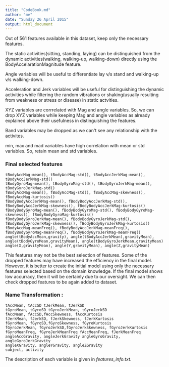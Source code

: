 ```yaml
---
title: "CodeBook.md"
author: "me"
date: "Sunday 26 April 2015"
output: html_document
---
```


Out of 561 features available in this dataset, keep only the necessary features.

The static activities(sitting, standing, laying) can be distinguished from the dynamic activities(walking, walking-up, walking-down) directly using the BodyAccelarationMagnitude feature.

Angle variables will be useful to differentiate lay v/s stand and walking-up v/s walking-down.

Acceleration and Jerk variables will be useful for distinguishing the dynamic activities while filtering the random vibrations or shaking(usually resulting from weakness or stress or disease) in static actvities. 

XYZ variables are corrrelated with Mag and angle variables. So, we can drop XYZ variables while keeping Mag and angle variables as already explained above their usefulness in distinguishing the features.

Band variables may be dropped as we can't see any relationship with the activites.

min, max and mad variables have high correlation with mean or std  variables. So, retain mean and std variables.



### Final selected features

    tBodyAccMag-mean(), tBodyAccMag-std(), tBodyAccJerkMag-mean(), tBodyAccJerkMag-std()
    tBodyGyroMag-mean(), tBodyGyroMag-std(), tBodyGyroJerkMag-mean(), tBodyGyroJerkMag-std()
    fBodyAccMag-mean(), fBodyAccMag-std(), fBodyAccMag-skewness(), fBodyAccMag-kurtosis()
    fBodyBodyAccJerkMag-mean(), fBodyBodyAccJerkMag-std(), fBodyBodyAccJerkMag-skewness(), fBodyBodyAccJerkMag-kurtosis()
    fBodyBodyGyroMag-mean(), fBodyBodyGyroMag-std(), fBodyBodyGyroMag-skewness(), fBodyBodyGyroMag-kurtosis()
    fBodyBodyGyroJerkMag-mean(), fBodyBodyGyroJerkMag-std(), fBodyBodyGyroJerkMag-skewness(), fBodyBodyGyroJerkMag-kurtosis()
    fBodyAccMag-meanFreq(), fBodyBodyAccJerkMag-meanFreq(), fBodyBodyGyroMag-meanFreq(), fBodyBodyGyroJerkMag-meanFreq()
    angle(tBodyAccMean,gravity), angle(tBodyAccJerkMean),gravityMean), angle(tBodyGyroMean,gravityMean), angle(tBodyGyroJerkMean,gravityMean)
    angle(X,gravityMean), angle(Y,gravityMean), angle(Z,gravityMean)




This features may not be the best selection of features. Some of the dropped features may have increased the efficiency in the final model. However, it is better to create the initial model using only the necessary features selected based on the domain knowledge. If the final model shows low accurracy, then it will be certainly due to our oversight. We can then check dropped features to be again added to dataset.


### Name Transformation :

    tAccMean, tAccSD tJerkMean, tJerkSD
    tGyroMean, tGyroSD tGyroJerkMean, tGyroJerkSD
    fAccMean, fAccSD,fAccSkewness, fAccKurtosis
    fJerkMean, fJerkSD, fJerkSkewness, fJerkKurtosis
    fGyroMean, fGyroSD,fGyroSkewness, fGyroKurtosis
    fGyroJerkMean, fGyroJerkSD,fGyroJerkSkewness, fGyroJerkKurtosis
    fGyroMeanFreq, fGyroJerkMeanFreq fAccMeanFreq, fJerkMeanFreq
    angleAccGravity, angleJerkGravity angleGyroGravity, angleGyroJerkGravity
    angleXGravity, angleYGravity, angleZGravity
    subject, activity



The description of each variable is given in *features_info.txt*.